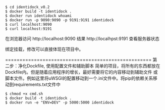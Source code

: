 ```shell
$ cd identidock_v0.2
$ docker build -t identidock .
$ docker run identidock whoami
$ docker run -p 9090:9090 -p 9191:9191 identidock
$ curl localhost:9090
$ curl localhost:9191
```
在浏览器访问
http://localhost:9090 结果
http://localhpst:9191 查看服务器状态


绑定挂载，修改可以直接体现在项目中。

===================================================
第二步：净化Dockfile, 使用配置文件和辅助脚本
简单的项目，将所有的东西都放在Dockfile内。但是随着应用程序的增长，最好需要将它的内容移动到辅助文件
或脚本文件。例如这里将uWSGI的配置移动到一个.ini文件中。将pip的依赖关系移动到requirements.txt文件中
```shell
$ chmod +x cmd.sh
$ docker build -t identidock .
$ docker run -e "ENV=DEV" -p 5000:5000 identidock
```
